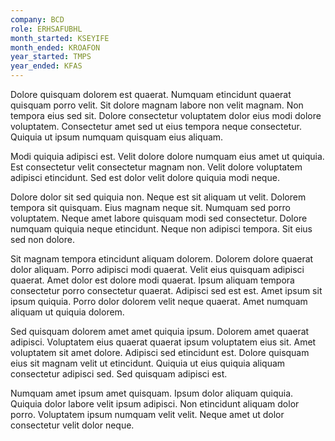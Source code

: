 ```yaml
---
company: BCD
role: ERHSAFUBHL
month_started: KSEYIFE
month_ended: KROAFON
year_started: TMPS
year_ended: KFAS
---
```


Dolore quisquam dolorem est quaerat. Numquam etincidunt quaerat quisquam porro velit. Sit dolore magnam labore non velit magnam. Non tempora eius sed sit. Dolore consectetur voluptatem dolor eius modi dolore voluptatem. Consectetur amet sed ut eius tempora neque consectetur. Quiquia ut ipsum numquam quisquam eius aliquam.

Modi quiquia adipisci est. Velit dolore dolore numquam eius amet ut quiquia. Est consectetur velit consectetur magnam non. Velit dolore voluptatem adipisci etincidunt. Sed est dolor velit dolore quiquia modi neque.

Dolore dolor sit sed quiquia non. Neque est sit aliquam ut velit. Dolorem tempora sit quisquam. Eius magnam neque sit. Numquam sed porro voluptatem. Neque amet labore quisquam modi sed consectetur. Dolore numquam quiquia neque etincidunt. Neque non adipisci tempora. Sit eius sed non dolore.

Sit magnam tempora etincidunt aliquam dolorem. Dolorem dolore quaerat dolor aliquam. Porro adipisci modi quaerat. Velit eius quisquam adipisci quaerat. Amet dolor est dolore modi quaerat. Ipsum aliquam tempora consectetur porro consectetur quaerat. Adipisci sed est est. Amet ipsum sit ipsum quiquia. Porro dolor dolorem velit neque quaerat. Amet numquam aliquam ut quiquia dolorem.

Sed quisquam dolorem amet amet quiquia ipsum. Dolorem amet quaerat adipisci. Voluptatem eius quaerat quaerat ipsum voluptatem eius sit. Amet voluptatem sit amet dolore. Adipisci sed etincidunt est. Dolore quisquam eius sit magnam velit ut etincidunt. Quiquia ut eius quiquia aliquam consectetur adipisci sed. Sed quisquam adipisci est.

Numquam amet ipsum amet quisquam. Ipsum dolor aliquam quiquia. Quiquia dolor labore velit ipsum adipisci. Non etincidunt aliquam dolor porro. Voluptatem ipsum numquam velit velit. Neque amet ut dolor consectetur velit dolor neque.
    